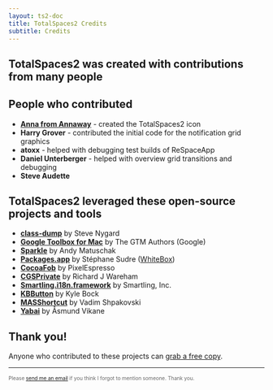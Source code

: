 ```yaml
---
layout: ts2-doc
title: TotalSpaces2 Credits
subtitle: Credits
---
```


## __TotalSpaces2 was created with contributions from many people__

## People who contributed

* **[Anna from Annaway](http://annaway.fi)** - created the TotalSpaces2 icon
* **Harry Grover** - contributed the initial code for the notification grid graphics
* **atoxx** - helped with debugging test builds of ReSpaceApp
* **Daniel Unterberger** - helped with overview grid transitions and debugging
* **Steve Audette**

## TotalSpaces2 leveraged these open-source projects and tools

* <a href="http://www.codethecode.com/projects/class-dump">**class-dump**</a> by Steve Nygard
* <a href="http://code.google.com/p/google-toolbox-for-mac">**Google Toolbox for Mac**</a> by The GTM Authors (Google)
* <a href="http://sparkle.andymatuschak.org">**Sparkle**</a> by Andy Matuschak
* <a href="http://s.sudre.free.fr/Software/Packages.html">**Packages.app**</a> by Stéphane Sudre (<a href="http://s.sudre.free.fr">WhiteBox</a>)
* <a href="http://github.com/glebd/cocoafob">**CocoaFob**</a> by PixelEspresso
* <a href="https://gist.github.com/rjw57/5495406">**CGSPrivate**</a> by Richard J Wareham
* <a href="https://github.com/Smartling/ios-i18n">**Smartling.i18n.framework**</a> by Smartling, Inc.
* <a href="https://github.com/kwbock/KBButton">**KBButton**</a> by Kyle Bock
* <a href="https://github.com/shpakovski/MASShortcut">**MASShortcut**</a> by Vadim Shpakovski
* <a href="https://github.com/koekeishiya/yabai">**Yabai**</a> by Åsmund Vikane


## Thank you!

Anyone who contributed to these projects can [grab a free copy](http://totalspaces.binaryage.com/free-licenses2).

---

<div style="color: #666; font-size: 10px">Please <a href="mailto:support@binaryage.com">send me an email</a> if you think I forgot to mention someone. Thank you.</div>